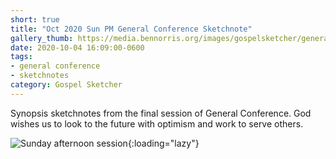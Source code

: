 ```yaml
---
short: true
title: "Oct 2020 Sun PM General Conference Sketchnote"
gallery_thumb: https://media.bennorris.org/images/gospelsketcher/general-conference/oct-2020/general-conference-sun-pm-sketchnote.jpg
date: 2020-10-04 16:09:00-0600
tags:
- general conference
- sketchnotes
category: Gospel Sketcher
---
```


Synopsis sketchnotes from the final session of General Conference. God wishes us to look to the future with optimism and work to serve others.

![Sunday afternoon session](https://media.bennorris.org/images/gospelsketcher/general-conference/oct-2020/general-conference-sun-pm-sketchnote.jpg){:loading="lazy"}

